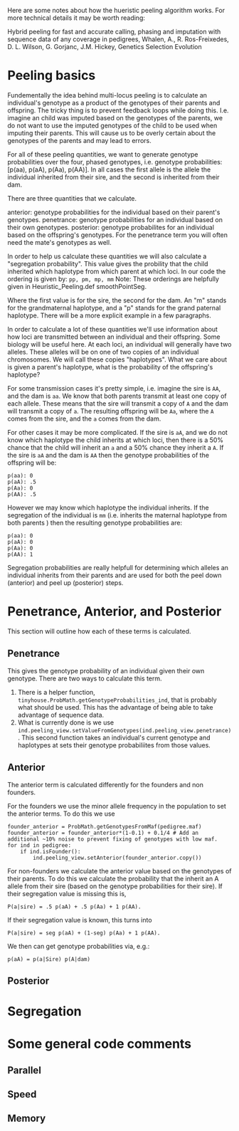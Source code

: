 Here are some notes about how the hueristic peeling algorithm works. For more technical details it may be worth reading:

Hybrid peeling for fast and accurate calling, phasing and imputation with sequence data of any coverage in pedigrees, Whalen, A., R. Ros-Freixedes, D. L. Wilson, G. Gorjanc, J.M. Hickey, Genetics Selection Evolution

Peeling basics
=====

Fundementally the idea behind multi-locus peeling is to calculate an individual's genotype as a product of the genotypes of their parents and offspring. The tricky thing is to prevent feedback loops while doing this. I.e. imagine an child was imputed based on the genotypes of the parents, we do not want to use the imputed genotypes of the child to be used when imputing their parents. This will cause us to be overly certain about the genotypes of the parents and may lead to errors.

For all of these peeling quantities, we want to generate genotype probabilities over the four, phased genotypes, i.e.
genotype probabilities: [p(aa), p(aA), p(Aa), p(AA)].
In all cases the first allele is the allele the individual inherited from their sire, and the second is inherited from their dam.

There are three quantities that we calculate.

anterior: genotype probabilities for the individual based on their parent's genotypes.
penetrance: genotype probabilities for an individual based on their own genotypes.
posterior: genotype probabilites for an individual based on the offspring's genotypes. For the penetrance term you will often need the mate's genotypes as well.

In order to help us calculate these quantities we will also calculate a "segregation probability". This value gives the probility that the child inherited which haplotype from which parent at which loci. In our code the ordering is given by:
```pp, pm, mp, mm```
Note: These orderings are helpfully given in Heuristic_Peeling.def smoothPointSeg.

Where the first value is for the sire, the second for the dam. An "m" stands for the grandmaternal haplotype, and a "p" stands for the grand paternal haplotype. There will be a more explicit example in a few paragraphs.

In order to calculate a lot of these quantities we'll use information about how loci are transmitted between an individual and their offspring. Some biology will be useful here. At each loci, an individual will generally have two alleles. These alleles will be on one of two copies of an individual chromosomes. We will call these copies "haplotypes". What we care about is given a parent's haplotype, what is the probability of the offspring's haplotype?

For some transmission cases it's pretty simple, i.e. imagine the sire is `AA`, and the dam is `aa`. We know that both parents transmit at least one copy of each allele. These means that the sire will transmit a copy of `A` and the dam will transmit a copy of `a`. The resulting offspring will be `Aa`, where the `A` comes from the sire, and the `a` comes from the dam.

For other cases it may be more complicated. If the sire is `aA`, and we do not know which haplotype the child inherits at which loci, then there is a 50% chance that the child will inherit an `a` and a 50% chance they inherit a `A`. If the sire is `aA` and the dam is `AA` then the genotype probabilities of the offspring will be:
```
p(aa): 0
p(aA): .5
p(Aa): 0
p(AA): .5
```
However we may know which haplotype the individual inherits. If the segregation of the individual is `mm` (i.e. inherits the maternal haplotype from both parents ) then the resulting genotype probabilities are:
```
p(aa): 0
p(aA): 0
p(Aa): 0
p(AA): 1
```
Segregation probabilities are really helpfull for determining which alleles an individual inherits from their parents and are used for both the peel down (anterior) and peel up (posterior) steps.

Penetrance, Anterior, and Posterior
==

This section will outline how each of these terms is calculated.

Penetrance
--

This gives the genotype probability of an individual given their own genotype. There are two ways to calculate this term.

1. There is a helper function, `tinyhouse.ProbMath.getGenotypeProbabilities_ind`, that is probably what should be used. This has the advantage of being able to take advantage of sequence data.
2. What is currently done is we use `ind.peeling_view.setValueFromGenotypes(ind.peeling_view.penetrance)`. This second function takes an individual's current genotype and haplotypes at sets their genotype probabiliites from those values.

Anterior
--

The anterior term is calculated differently for the founders and non founders.

For the founders we use the minor allele frequency in the population to set the anterior terms. To do this we use

```pedigree.setMaf()
founder_anterior = ProbMath.getGenotypesFromMaf(pedigree.maf)
founder_anterior = founder_anterior*(1-0.1) + 0.1/4 # Add an additional ~10% noise to prevent fixing of genotypes with low maf.
for ind in pedigree:
    if ind.isFounder():
        ind.peeling_view.setAnterior(founder_anterior.copy())
```

For non-founders we calculate the anterior value based on the genotypes of their parents. To do this we calculate the probability that the inherit an A allele from their sire (based on the genotype probabilities for their sire). If their segregation value is missing this is,
```
P(a|sire) = .5 p(aA) + .5 p(Aa) + 1 p(AA).
```
If their segregation value is known, this turns into
```
P(a|sire) = seg p(aA) + (1-seg) p(Aa) + 1 p(AA).
```
We then can get genotype probabilities via, e.g.:
```
p(aA) = p(a|Sire) p(A|dam)
```


Posterior
--

Segregation
==

Some general code comments
==

Parallel
--

Speed
--

Memory
--

